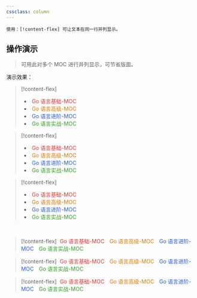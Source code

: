 ```yaml
---
cssclass: column
---
```


```
使用：[!content-flex] 可让文本在同一行并列显示。
```
## 操作演示
> 可用此对多个 MOC 进行并列显示，可节省版面。

<p></p>

演示效果：

> [!content-flex]
> - <font style="color: rgb(216, 57, 49);padding: 5px 5px">Go 语言基础-MOC</font>
> - <font style="color: rgb(222, 120, 2);padding: 5px 5px">Go 语言高级-MOC</font>
> - <font style="color: rgb(36, 91, 219);padding: 5px 5px">Go 语言进阶-MOC</font>
> - <font style="color: rgb(46, 161, 33);padding: 5px 5px">Go 语言实战-MOC</font>

> [!content-flex]
> - <font style="color: rgb(216, 57, 49);padding: 5px 5px">Go 语言基础-MOC</font>
> - <font style="color: rgb(222, 120, 2);padding: 5px 5px">Go 语言高级-MOC</font>
> - <font style="color: rgb(36, 91, 219);padding: 5px 5px">Go 语言进阶-MOC</font>
> - <font style="color: rgb(46, 161, 33);padding: 5px 5px">Go 语言实战-MOC</font>

> [!content-flex]
> - <font style="color: rgb(216, 57, 49);padding: 5px 5px">Go 语言基础-MOC</font>
> - <font style="color: rgb(222, 120, 2);padding: 5px 5px">Go 语言高级-MOC</font>
> - <font style="color: rgb(36, 91, 219);padding: 5px 5px">Go 语言进阶-MOC</font>
> - <font style="color: rgb(46, 161, 33);padding: 5px 5px">Go 语言实战-MOC</font>

</br>

> [!content-flex]
> <font style="color: rgb(216, 57, 49);padding: 5px 5px">Go 语言基础-MOC</font>
> <font style="color: rgb(222, 120, 2);padding: 5px 5px">Go 语言高级-MOC</font>
> <font style="color: rgb(36, 91, 219);padding: 5px 5px">Go 语言进阶-MOC</font>
> <font style="color: rgb(46, 161, 33);padding: 5px 5px">Go 语言实战-MOC</font>

> [!content-flex]
> <font style="color: rgb(216, 57, 49);padding: 5px 5px">Go 语言基础-MOC</font>
> <font style="color: rgb(222, 120, 2);padding: 5px 5px">Go 语言高级-MOC</font>
> <font style="color: rgb(36, 91, 219);padding: 5px 5px">Go 语言进阶-MOC</font>
> <font style="color: rgb(46, 161, 33);padding: 5px 5px">Go 语言实战-MOC</font>

> [!content-flex]
> <font style="color: rgb(216, 57, 49);padding: 5px 5px">Go 语言基础-MOC</font>
> <font style="color: rgb(222, 120, 2);padding: 5px 5px">Go 语言高级-MOC</font>
> <font style="color: rgb(36, 91, 219);padding: 5px 5px">Go 语言进阶-MOC</font>
> <font style="color: rgb(46, 161, 33);padding: 5px 5px">Go 语言实战-MOC</font>